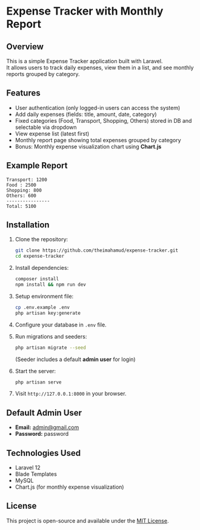 # Expense Tracker with Monthly Report

## Overview

This is a simple Expense Tracker application built with Laravel.\
It allows users to track daily expenses, view them in a list, and see
monthly reports grouped by category.

## Features

-   User authentication (only logged-in users can access the system)
-   Add daily expenses (fields: title, amount, date, category)
-   Fixed categories (Food, Transport, Shopping, Others) stored in DB
    and selectable via dropdown
-   View expense list (latest first)
-   Monthly report page showing total expenses grouped by category
-   Bonus: Monthly expense visualization chart using **Chart.js**

## Example Report

    Transport: 1200
    Food : 2500
    Shopping: 800
    Others: 600
    ----------------
    Total: 5100

## Installation

1.  Clone the repository:

    ```bash
    git clone https://github.com/theimahamud/expense-tracker.git
    cd expense-tracker
    ```

2.  Install dependencies:

    ```bash
    composer install
    npm install && npm run dev
    ```

3.  Setup environment file:

    ```bash
    cp .env.example .env
    php artisan key:generate
    ```

4.  Configure your database in `.env` file.

5.  Run migrations and seeders:

    ```bash
    php artisan migrate --seed
    ```

    (Seeder includes a default **admin user** for login)

6.  Start the server:

    ```bash
    php artisan serve
    ```

7.  Visit `http://127.0.0.1:8000` in your browser.

## Default Admin User

-   **Email:** admin@gmail.com
-   **Password:** password

## Technologies Used

-   Laravel 12
-   Blade Templates
-   MySQL
-   Chart.js (for monthly expense visualization)

## License

This project is open-source and available under the [MIT
License](LICENSE).
